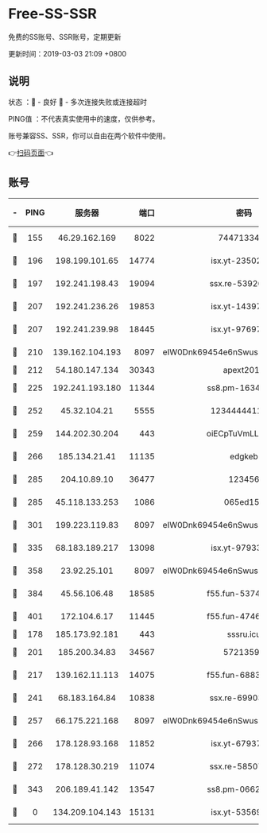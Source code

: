 # Free-SS-SSR

免费的SS账号、SSR账号，定期更新

更新时间：2019-03-03 21:09 +0800

## 说明

状态     ：🙂 - 良好 🙁 - 多次连接失败或连接超时

PING值   ：不代表真实使用中的速度，仅供参考。

账号兼容SS、SSR，你可以自由在两个软件中使用。

👉[扫码页面](https://liesauer.github.io/free-ss-ssr.github.io/)👈

## 账号

|-|PING|服务器|端口|密码|加密方式|区域|
|:----:|:----:|:-----:|-----:|:----:|:----:|:----:|
|🙂|155|46.29.162.169|8022|7447133485|aes-256-cfb|RU|
|🙂|196|198.199.101.65|14774|isx.yt-23502068|aes-256-cfb|US|
|🙂|197|192.241.198.43|19094|ssx.re-53926078|aes-256-cfb|US|
|🙂|207|192.241.236.26|19853|isx.yt-14397155|aes-256-cfb|US|
|🙂|207|192.241.239.98|18445|isx.yt-97697625|aes-256-cfb|US|
|🙂|210|139.162.104.193|8097|eIW0Dnk69454e6nSwuspv9DmS201tQ0D|aes-256-cfb|JP|
|🙂|212|54.180.147.134|30343|apext2019|chacha20|KR|
|🙂|225|192.241.193.180|11344|ss8.pm-16345934|aes-256-cfb|US|
|🙂|252|45.32.104.21|5555|1234444411111|aes-256-cfb|SG|
|🙂|259|144.202.30.204|443|oiECpTuVmLLxk4Ts|aes-256-cfb|US|
|🙂|266|185.134.21.41|11135|edgkeb|aes-256-cfb|GB|
|🙂|285|204.10.89.10|36477|123456|aes-256-cfb|US|
|🙂|285|45.118.133.253|1086|065ed15a|aes-256-cfb|SG|
|🙂|301|199.223.119.83|8097|eIW0Dnk69454e6nSwuspv9DmS201tQ0D|aes-256-cfb|US|
|🙂|335|68.183.189.217|13098|isx.yt-97933263|aes-256-cfb|SG|
|🙂|358|23.92.25.101|8097|eIW0Dnk69454e6nSwuspv9DmS201tQ0D|aes-256-cfb|US|
|🙂|384|45.56.106.48|18585|f55.fun-53745027|aes-256-cfb|US|
|🙂|401|172.104.6.17|11445|f55.fun-47466889|aes-256-cfb|US|
|🙂|178|185.173.92.181|443|sssru.icu|rc4-md5|RU|
|🙂|201|185.200.34.83|34567|57213592|aes-256-cfb|US|
|🙂|217|139.162.11.113|14075|f55.fun-68835122|aes-256-cfb|SG|
|🙂|241|68.183.164.84|10838|ssx.re-69903190|aes-256-cfb|US|
|🙂|257|66.175.221.168|8097|eIW0Dnk69454e6nSwuspv9DmS201tQ0D|aes-256-cfb|US|
|🙂|266|178.128.93.168|11852|isx.yt-67937550|aes-256-cfb|SG|
|🙂|272|178.128.30.219|11074|ssx.re-58507780|aes-256-cfb|SG|
|🙂|343|206.189.41.142|13547|ss8.pm-06627885|aes-256-cfb|SG|
|🙁|0|134.209.104.143|15131|isx.yt-53569932|aes-256-cfb|SG|

